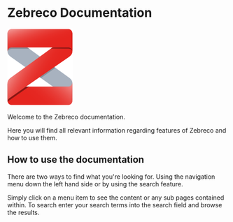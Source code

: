 # Zebreco Documentation

![Zebreco Logo](/images/zebreco_logo.png "Zebreco Logo")

Welcome to the Zebreco documentation.

Here you will find all relevant information regarding features of Zebreco and how to use them.

## How to use the documentation

There are two ways to find what you're looking for. Using the navigation menu down the left hand side or by using the search feature.

Simply click on a menu item to see the content or any sub pages contained within. To search enter your search terms into the search field and browse the results.


&nbsp;
